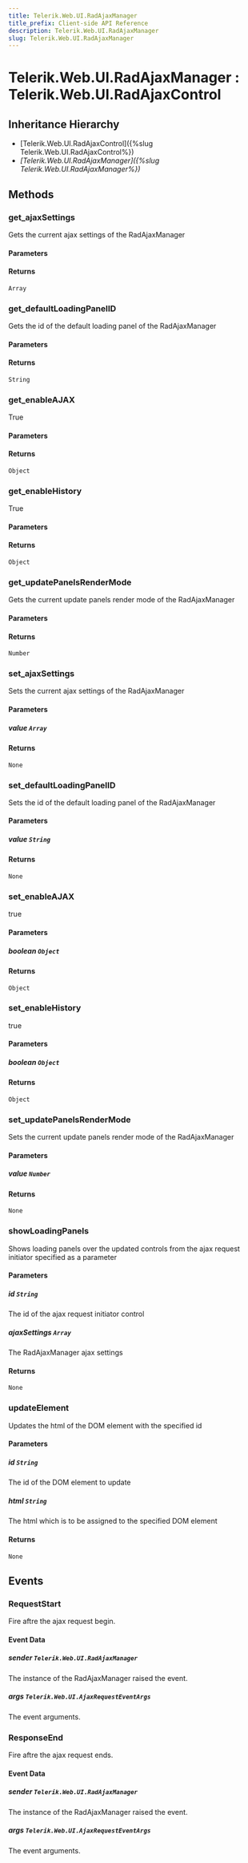 ```yaml
---
title: Telerik.Web.UI.RadAjaxManager
title_prefix: Client-side API Reference
description: Telerik.Web.UI.RadAjaxManager
slug: Telerik.Web.UI.RadAjaxManager
---
```


# Telerik.Web.UI.RadAjaxManager : Telerik.Web.UI.RadAjaxControl 

## Inheritance Hierarchy

* [Telerik.Web.UI.RadAjaxControl]({%slug Telerik.Web.UI.RadAjaxControl%})
* *[Telerik.Web.UI.RadAjaxManager]({%slug Telerik.Web.UI.RadAjaxManager%})*


## Methods

### get_ajaxSettings

Gets the current ajax settings of the RadAjaxManager

#### Parameters

#### Returns

`Array` 

### get_defaultLoadingPanelID

Gets the id of the default loading panel of the RadAjaxManager

#### Parameters

#### Returns

`String` 

### get_enableAJAX

True

#### Parameters

#### Returns

`Object` 

### get_enableHistory

True

#### Parameters

#### Returns

`Object` 

### get_updatePanelsRenderMode

Gets the current update panels render mode of the RadAjaxManager

#### Parameters

#### Returns

`Number` 

### set_ajaxSettings

Sets the current ajax settings of the RadAjaxManager

#### Parameters

##### value `Array`

#### Returns

`None` 

### set_defaultLoadingPanelID

Sets the id of the default loading panel of the RadAjaxManager

#### Parameters

##### value `String`

#### Returns

`None` 

### set_enableAJAX

true

#### Parameters

##### boolean `Object`

#### Returns

`Object` 

### set_enableHistory

true

#### Parameters

##### boolean `Object`

#### Returns

`Object` 

### set_updatePanelsRenderMode

Sets the current update panels render mode of the RadAjaxManager

#### Parameters

##### value `Number`

#### Returns

`None` 

### showLoadingPanels

Shows loading panels over the updated controls from the ajax request initiator specified as a parameter

#### Parameters

##### id `String`

The id of the ajax request initiator control

##### ajaxSettings `Array`

The RadAjaxManager ajax settings

#### Returns

`None` 

### updateElement

Updates the html of the DOM element with the specified id

#### Parameters

##### id `String`

The id of the DOM element to update

##### html `String`

The html which is to be assigned to the specified DOM element

#### Returns

`None` 


## Events

### RequestStart

Fire aftre the ajax request begin.

#### Event Data

#####  sender `Telerik.Web.UI.RadAjaxManager`

The instance of the RadAjaxManager raised the event.

##### args `Telerik.Web.UI.AjaxRequestEventArgs`

The event arguments.

### ResponseEnd

Fire aftre the ajax request ends.

#### Event Data

#####  sender `Telerik.Web.UI.RadAjaxManager`

The instance of the RadAjaxManager raised the event.

##### args `Telerik.Web.UI.AjaxRequestEventArgs`

The event arguments.

